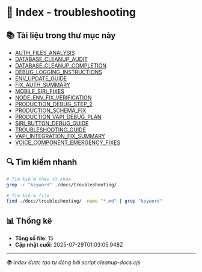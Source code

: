 # 📁 Index - troubleshooting

## 📚 Tài liệu trong thư mục này

- [AUTH_FILES_ANALYSIS](./AUTH_FILES_ANALYSIS.md)
- [DATABASE_CLEANUP_AUDIT](./DATABASE_CLEANUP_AUDIT.md)
- [DATABASE_CLEANUP_COMPLETION](./DATABASE_CLEANUP_COMPLETION.md)
- [DEBUG_LOGGING_INSTRUCTIONS](./DEBUG_LOGGING_INSTRUCTIONS.md)
- [ENV_UPDATE_GUIDE](./ENV_UPDATE_GUIDE.md)
- [FIX_AUTH_SUMMARY](./FIX_AUTH_SUMMARY.md)
- [MOBILE_SIRI_FIXES](./MOBILE_SIRI_FIXES.md)
- [NODE_ENV_FIX_VERIFICATION](./NODE_ENV_FIX_VERIFICATION.md)
- [PRODUCTION_DEBUG_STEP_2](./PRODUCTION_DEBUG_STEP_2.md)
- [PRODUCTION_SCHEMA_FIX](./PRODUCTION_SCHEMA_FIX.md)
- [PRODUCTION_VAPI_DEBUG_PLAN](./PRODUCTION_VAPI_DEBUG_PLAN.md)
- [SIRI_BUTTON_DEBUG_GUIDE](./SIRI_BUTTON_DEBUG_GUIDE.md)
- [TROUBLESHOOTING_GUIDE](./TROUBLESHOOTING_GUIDE.md)
- [VAPI_INTEGRATION_FIX_SUMMARY](./VAPI_INTEGRATION_FIX_SUMMARY.md)
- [VOICE_COMPONENT_EMERGENCY_FIXES](./VOICE_COMPONENT_EMERGENCY_FIXES.md)

## 🔍 Tìm kiếm nhanh

```bash
# Tìm kiếm theo từ khóa
grep -r "keyword" ./docs/troubleshooting/

# Tìm kiếm file
find ./docs/troubleshooting/ -name "*.md" | grep "keyword"
```

## 📊 Thống kê

- **Tổng số file**: 15
- **Cập nhật cuối**: 2025-07-29T01:03:05.948Z

---

_📚 Index được tạo tự động bởi script cleanup-docs.cjs_
